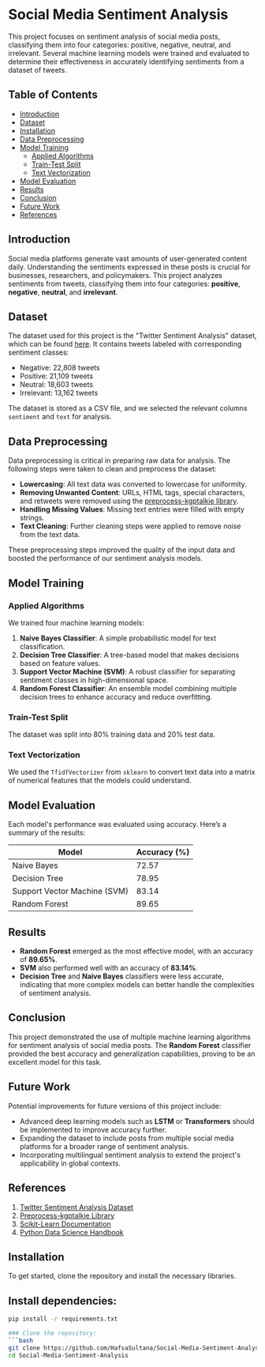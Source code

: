 # Social Media Sentiment Analysis

This project focuses on sentiment analysis of social media posts, classifying them into four categories: positive, negative, neutral, and irrelevant. Several machine learning models were trained and evaluated to determine their effectiveness in accurately identifying sentiments from a dataset of tweets.

## Table of Contents
- [Introduction](#introduction)
- [Dataset](#dataset)
- [Installation](#installation)
- [Data Preprocessing](#data-preprocessing)
- [Model Training](#model-training)
  - [Applied Algorithms](#applied-algorithms)
  - [Train-Test Split](#train-test-split)
  - [Text Vectorization](#text-vectorization)
- [Model Evaluation](#model-evaluation)
- [Results](#results)
- [Conclusion](#conclusion)
- [Future Work](#future-work)
- [References](#references)

## Introduction
Social media platforms generate vast amounts of user-generated content daily. Understanding the sentiments expressed in these posts is crucial for businesses, researchers, and policymakers. This project analyzes sentiments from tweets, classifying them into four categories: **positive**, **negative**, **neutral**, and **irrelevant**.

## Dataset
The dataset used for this project is the "Twitter Sentiment Analysis" dataset, which can be found [here](https://raw.githubusercontent.com/laxmimerit/All-CSV-ML-Data-Files-Download/master/twitter_sentiment.csv). It contains tweets labeled with corresponding sentiment classes:

- Negative: 22,808 tweets
- Positive: 21,109 tweets
- Neutral: 18,603 tweets
- Irrelevant: 13,162 tweets

The dataset is stored as a CSV file, and we selected the relevant columns `sentiment` and `text` for analysis.

## Data Preprocessing
Data preprocessing is critical in preparing raw data for analysis. The following steps were taken to clean and preprocess the dataset:

- **Lowercasing**: All text data was converted to lowercase for uniformity.
- **Removing Unwanted Content**: URLs, HTML tags, special characters, and retweets were removed using the [preprocess-kgptalkie library](https://github.com/laxmimerit/preprocess_kgptalkie).
- **Handling Missing Values**: Missing text entries were filled with empty strings.
- **Text Cleaning**: Further cleaning steps were applied to remove noise from the text data.

These preprocessing steps improved the quality of the input data and boosted the performance of our sentiment analysis models.

## Model Training

### Applied Algorithms
We trained four machine learning models:
1. **Naive Bayes Classifier**: A simple probabilistic model for text classification.
2. **Decision Tree Classifier**: A tree-based model that makes decisions based on feature values.
3. **Support Vector Machine (SVM)**: A robust classifier for separating sentiment classes in high-dimensional space.
4. **Random Forest Classifier**: An ensemble model combining multiple decision trees to enhance accuracy and reduce overfitting.

### Train-Test Split
The dataset was split into 80% training data and 20% test data.

### Text Vectorization
We used the `TfidfVectorizer` from `sklearn` to convert text data into a matrix of numerical features that the models could understand.

## Model Evaluation
Each model's performance was evaluated using accuracy. Here’s a summary of the results:

| Model                | Accuracy (%) |
|----------------------|--------------|
| Naive Bayes           | 72.57        |
| Decision Tree         | 78.95        |
| Support Vector Machine (SVM) | 83.14        |
| Random Forest         | 89.65        |

## Results
- **Random Forest** emerged as the most effective model, with an accuracy of **89.65%**.
- **SVM** also performed well with an accuracy of **83.14%**.
- **Decision Tree** and **Naive Bayes** classifiers were less accurate, indicating that more complex models can better handle the complexities of sentiment analysis.

## Conclusion
This project demonstrated the use of multiple machine learning algorithms for sentiment analysis of social media posts. The **Random Forest** classifier provided the best accuracy and generalization capabilities, proving to be an excellent model for this task.

## Future Work
Potential improvements for future versions of this project include:
- Advanced deep learning models such as **LSTM** or **Transformers** should be implemented to improve accuracy further.
- Expanding the dataset to include posts from multiple social media platforms for a broader range of sentiment analysis.
- Incorporating multilingual sentiment analysis to extend the project's applicability in global contexts.

## References
1. [Twitter Sentiment Analysis Dataset](https://raw.githubusercontent.com/laxmimerit/All-CSV-ML-Data-Files-Download/master/twitter_sentiment.csv)
2. [Preprocess-kgptalkie Library](https://github.com/laxmimerit/preprocess_kgptalkie)
3. [Scikit-Learn Documentation](https://scikit-learn.org/stable/supervised_learning.html)
4. [Python Data Science Handbook](https://jakevdp.github.io/PythonDataScienceHandbook/)


## Installation
To get started, clone the repository and install the necessary libraries.

## Install dependencies:
```bash
pip install -r requirements.txt

### Clone the repository:
```bash
git clone https://github.com/HafsaSultana/Social-Media-Sentiment-Analysis.git
cd Social-Media-Sentiment-Analysis


